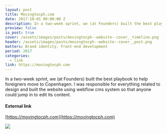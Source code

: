 ```yaml
---
layout: post
title: Movingtocph.com
date: 2017-10-01 00:00:00 Z
description: In a two-week sprint, we (at Founders) built the best playbook to help foreigners move to Copenhagen.
preview: false
is_post: true
cover: /assets/images/posts/movingtocph--website--cover__timeline.png
header: /assets/images/posts/movingtocph--website--cover__post.png
matters: Brand identity, Front-end development
period: 2017
categories:
  - link
link: https://movingtocph.com
---
```


In a two-week sprint, we (at Founders) built the best playbook to help foreigners move to Copenhagen. I was responsible for everything related to design and built the website using webflow cms system so that anyone could jump in to edit its content.

#### External link

[https://movingtocph.com](https://movingtocph.com)

![](../../assets/images/posts/movingtocph--website--content--0.png)
